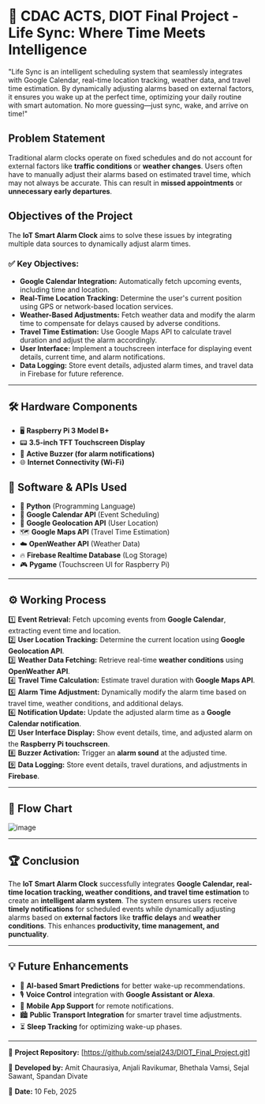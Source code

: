 # 🚀 CDAC ACTS, DIOT Final Project - Life Sync: Where Time Meets Intelligence  

"Life Sync is an intelligent scheduling system that seamlessly integrates with Google Calendar, real-time location tracking, weather data, and travel time estimation. By dynamically adjusting alarms based on external factors, it ensures you wake up at the perfect time, optimizing your daily routine with smart automation. No more guessing—just sync, wake, and arrive on time!"

## **Problem Statement**  
Traditional alarm clocks operate on fixed schedules and do not account for external factors like **traffic conditions** or **weather changes**. Users often have to manually adjust their alarms based on estimated travel time, which may not always be accurate. This can result in **missed appointments** or **unnecessary early departures**.  

## **Objectives of the Project**  
The **IoT Smart Alarm Clock** aims to solve these issues by integrating multiple data sources to dynamically adjust alarm times.  

### ✅ **Key Objectives:**  
- **Google Calendar Integration:** Automatically fetch upcoming events, including time and location.  
- **Real-Time Location Tracking:** Determine the user's current position using GPS or network-based location services.  
- **Weather-Based Adjustments:** Fetch weather data and modify the alarm time to compensate for delays caused by adverse conditions.  
- **Travel Time Estimation:** Use Google Maps API to calculate travel duration and adjust the alarm accordingly.  
- **User Interface:** Implement a touchscreen interface for displaying event details, current time, and alarm notifications.  
- **Data Logging:** Store event details, adjusted alarm times, and travel data in Firebase for future reference.  

---

## **🛠 Hardware Components**  
- 🖥 **Raspberry Pi 3 Model B+**  
- 📟 **3.5-inch TFT Touchscreen Display**  
- 🔔 **Active Buzzer (for alarm notifications)**  
- 🌐 **Internet Connectivity (Wi-Fi)**  

## **📌 Software & APIs Used**  
- 🐍 **Python** (Programming Language)  
- 📅 **Google Calendar API** (Event Scheduling)  
- 📍 **Google Geolocation API** (User Location)  
- 🗺 **Google Maps API** (Travel Time Estimation)  
- ☁️ **OpenWeather API** (Weather Data)  
- 🔥 **Firebase Realtime Database** (Log Storage)  
- 🎮 **Pygame** (Touchscreen UI for Raspberry Pi)  

---

## **⚙️ Working Process**  
1️⃣ **Event Retrieval:** Fetch upcoming events from **Google Calendar**, extracting event time and location.  
2️⃣ **User Location Tracking:** Determine the current location using **Google Geolocation API**.  
3️⃣ **Weather Data Fetching:** Retrieve real-time **weather conditions** using **OpenWeather API**.  
4️⃣ **Travel Time Calculation:** Estimate travel duration with **Google Maps API**.  
5️⃣ **Alarm Time Adjustment:** Dynamically modify the alarm time based on travel time, weather conditions, and additional delays.  
6️⃣ **Notification Update:** Update the adjusted alarm time as a **Google Calendar notification**.  
7️⃣ **User Interface Display:** Show event details, time, and adjusted alarm on the **Raspberry Pi touchscreen**.  
8️⃣ **Buzzer Activation:** Trigger an **alarm sound** at the adjusted time.  
9️⃣ **Data Logging:** Store event details, travel durations, and adjustments in **Firebase**.  

---

## **🔄 Flow Chart**  
![image](https://github.com/user-attachments/assets/790ff24d-3c37-4a6d-8b45-bb29d3097799)  

---

## **🏆 Conclusion**  
The **IoT Smart Alarm Clock** successfully integrates **Google Calendar, real-time location tracking, weather conditions, and travel time estimation** to create an **intelligent alarm system**. The system ensures users receive **timely notifications** for scheduled events while dynamically adjusting alarms based on **external factors** like **traffic delays** and **weather conditions**. This enhances **productivity, time management, and punctuality**.  

---

## **💡 Future Enhancements**  
- 🧠 **AI-based Smart Predictions** for better wake-up recommendations.  
- 🎙 **Voice Control** integration with **Google Assistant or Alexa**.  
- 📱 **Mobile App Support** for remote notifications.  
- 🏙 **Public Transport Integration** for smarter travel time adjustments.  
- ⏳ **Sleep Tracking** for optimizing wake-up phases.  

---

🔗 **Project Repository:** [https://github.com/sejal243/DIOT_Final_Project.git]

🚀 **Developed by:** 
Amit Chaurasiya,
Anjali Ravikumar,
Bhethala Vamsi,
Sejal Sawant,
Spandan Divate 

📅 **Date:** 10 Feb, 2025
